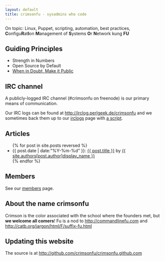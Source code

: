 ```yaml
---
layout: default
title: crimsonfu - sysadmins who code
---
```

On topic: Linux, Puppet, scripting, automation, best practices, **C**onfigu**R**at**I**on **M**anagement of **S**ystems **O**r **N**etwork kung **FU** 

## Guiding Principles

* Strength in Numbers
* Open Source by Default
* [When in Doubt, Make it Public](http://www.codinghorror.com/blog/2007/04/when-in-doubt-make-it-public.html)

## IRC channel

A publicly-logged IRC channel (#crimsonfu on freenode) is our primary means of communication.

Our IRC logs can be found at http://irclog.perlgeek.de/crimsonfu and we sometimes back them up to our [irclogs](irclogs) page with [a script](bin/logfetch.pl).

## Articles

<ul>
{% for post in site.posts reversed %}
<li>{{ post.date | date:"%Y-%m-%d" }}: <a href="{{ post.url }}">{{ post.title }}</a> by <a href="/members/{{post.author}}">{{ site.authors[post.author]display_name }}</a></li>
{% endfor %}
</ul>

## Members

See our [members](members) page.

## About the name crimsonfu

Crimson is the color associated with the school where the founders met, but **we welcome all comers**!  Fu is a nod to http://commandlinefu.com and http://catb.org/jargon/html/F/suffix-fu.html

[topical channel]: http://freenode.net/policy.shtml#topicalchannels

## Updating this website

The source is at http://github.com/crimsonfu/crimsonfu.github.com 
